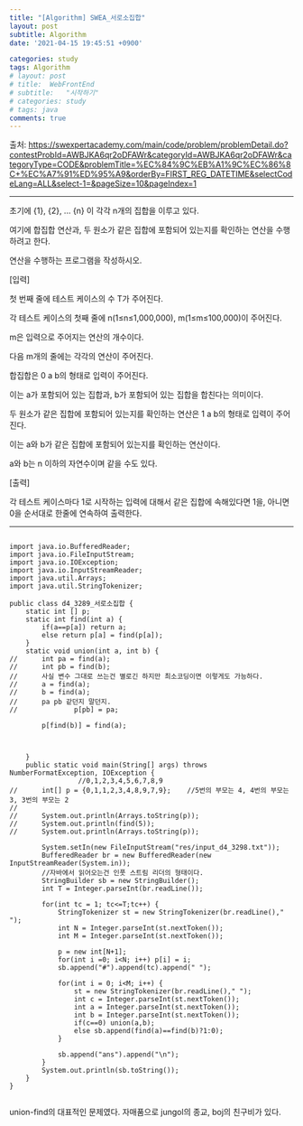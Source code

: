 ```yaml
---
title: "[Algorithm] SWEA_서로소집합"
layout: post
subtitle: Algorithm
date: '2021-04-15 19:45:51 +0900'

categories: study
tags: Algorithm
# layout: post
# title:  WebFrontEnd
# subtitle:   "시작하기"
# categories: study
# tags: java
comments: true
---
```



출처: https://swexpertacademy.com/main/code/problem/problemDetail.do?contestProbId=AWBJKA6qr2oDFAWr&categoryId=AWBJKA6qr2oDFAWr&categoryType=CODE&problemTitle=%EC%84%9C%EB%A1%9C%EC%86%8C+%EC%A7%91%ED%95%A9&orderBy=FIRST_REG_DATETIME&selectCodeLang=ALL&select-1=&pageSize=10&pageIndex=1

----------


초기에 {1}, {2}, ... {n} 이 각각 n개의 집합을 이루고 있다.

여기에 합집합 연산과, 두 원소가 같은 집합에 포함되어 있는지를 확인하는 연산을 수행하려고 한다.

연산을 수행하는 프로그램을 작성하시오.

[입력]

첫 번째 줄에 테스트 케이스의 수 T가 주어진다.

각 테스트 케이스의 첫째 줄에 n(1≤n≤1,000,000), m(1≤m≤100,000)이 주어진다.

m은 입력으로 주어지는 연산의 개수이다.

다음 m개의 줄에는 각각의 연산이 주어진다.

합집합은 0 a b의 형태로 입력이 주어진다.

이는 a가 포함되어 있는 집합과, b가 포함되어 있는 집합을 합친다는 의미이다.

두 원소가 같은 집합에 포함되어 있는지를 확인하는 연산은 1 a b의 형태로 입력이 주어진다.

이는 a와 b가 같은 집합에 포함되어 있는지를 확인하는 연산이다.

a와 b는 n 이하의 자연수이며 같을 수도 있다.

[출력]

각 테스트 케이스마다 1로 시작하는 입력에 대해서 같은 집합에 속해있다면 1을, 아니면 0을 순서대로 한줄에 연속하여 출력한다.

-----

```

import java.io.BufferedReader;
import java.io.FileInputStream;
import java.io.IOException;
import java.io.InputStreamReader;
import java.util.Arrays;
import java.util.StringTokenizer;

public class d4_3289_서로소집합 {
	static int [] p;
	static int find(int a) {
		if(a==p[a]) return a;
		else return p[a] = find(p[a]);
	}
	static void union(int a, int b) {
//		int pa = find(a);
//		int pb = find(b);
//		사실 변수 그대로 쓰는건 별로긴 하지만 최소코딩이면 이렇게도 가능하다.
//		a = find(a);
//		b = find(a);
//		pa pb 같던지 말던지.
//				p[pb] = pa;

		p[find(b)] = find(a);



	}
	public static void main(String[] args) throws NumberFormatException, IOException {
				 //0,1,2,3,4,5,6,7,8,9
//		int[] p = {0,1,1,2,3,4,8,9,7,9};	//5번의 부모는 4, 4번의 부모는 3, 3번의 부모는 2
//		
//		System.out.println(Arrays.toString(p));
//		System.out.println(find(5));
//		System.out.println(Arrays.toString(p));

		System.setIn(new FileInputStream("res/input_d4_3298.txt"));
		BufferedReader br = new BufferedReader(new InputStreamReader(System.in));
		//자바에서 읽어오는건 인풋 스트림 리더의 형태이다.
		StringBuilder sb = new StringBuilder();
		int T = Integer.parseInt(br.readLine());

		for(int tc = 1; tc<=T;tc++) {
			StringTokenizer st = new StringTokenizer(br.readLine()," ");
			int N = Integer.parseInt(st.nextToken());
			int M = Integer.parseInt(st.nextToken());

			p = new int[N+1];
			for(int i =0; i<N; i++) p[i] = i;
			sb.append("#").append(tc).append(" ");

			for(int i = 0; i<M; i++) {
				st = new StringTokenizer(br.readLine()," ");
				int c = Integer.parseInt(st.nextToken());
				int a = Integer.parseInt(st.nextToken());
				int b = Integer.parseInt(st.nextToken());
				if(c==0) union(a,b);
				else sb.append(find(a)==find(b)?1:0);
			}

			sb.append("ans").append("\n");
		}
		System.out.println(sb.toString());
	}
}


```

union-find의 대표적인 문제였다. 자매품으로 jungol의 종교, boj의 친구비가 있다.
